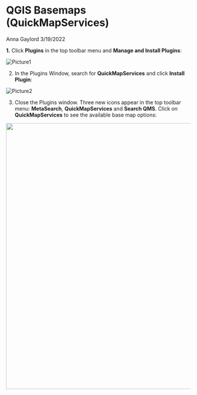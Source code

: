 QGIS Basemaps (QuickMapServices)
================
Anna Gaylord
3/19/2022

**1.** Click **Plugins** in the top toolbar menu and **Manage and
Install Plugins**:

![Picture1](https://user-images.githubusercontent.com/65433392/159146234-ae7b78ea-0a7c-4631-a5a6-93a74f4feb43.png)

2.  In the Plugins Window, search for **QuickMapServices** and click
    **Install Plugin**:

![Picture2](https://user-images.githubusercontent.com/65433392/159146235-ecd0d537-8695-42f6-9e98-658ad28422f4.png)

3.  Close the Plugins window. Three new icons appear in the top toolbar
    menu: **MetaSearch**, **QuickMapServices** and **Search QMS**. Click
    on **QuickMapServices** to see the available base map options:

<img src="Picture3.PNG" width="723" />
